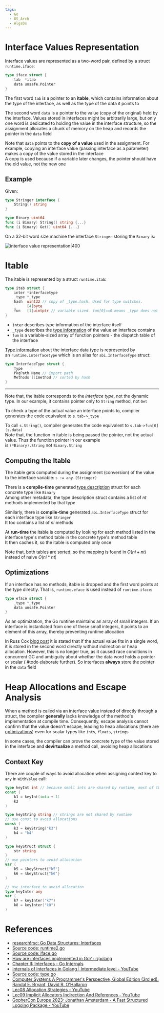 ```yaml
---
tags:
  - Go
  - OS_Arch
  - AlgsDs
---
```


# Interface Values Representation

Interface values are represented as a two-word pair, defined by a struct `runtime.iface`:

```go
type iface struct {
	tab  *itab
	data unsafe.Pointer
}
```

The first word `tab` is a pointer to an **itable**, which contains information about the type of the interface, as well as the type of the data it points to

The second word `data` is a pointer to the value (copy of the original) held by the interface. Values stored in interfaces might be arbitrarily large, but only one word is dedicated to holding the value in the interface structure, so the assignment allocates a chunk of memory on the heap and records the pointer in the `data` field

Note that `data` points to the **copy of a value** used in the assignment. For example, copying an interface value (passing interface as a parameter) makes a copy of the value stored in the interface  
A copy is used because if a variable later changes, the pointer should have the old value, not the new one

## Example

Given:

```go
type Stringer interface {
    String() string
}

type Binary uint64
func (i Binary) String() string {...}
func (i Binary) Get() uint64 {...}
```

On a 32-bit word size machine the interface `Stringer` storing the `Binary` is:

![interface value representation|400](interface%20value%20representation.png)

# Itable

The itable is represented by a struct `runtime.itab`:

```go
type itab struct {
	inter *interfacetype
	_type *_type
	hash  uint32 // copy of _type.hash. Used for type switches.
	_     [4]byte
	fun   [1]uintptr // variable sized. fun[0]==0 means _type does not implement inter.
}
```

- `inter` describes type information of the interface itself
- `_type` describes the [type information](Go%20Type%20Internals.md) of the value an interface contains
- `fun` is a variable-sized array of function pointers - the dispatch table of the interface

[Type information](app://obsidian.md/Go%20Type%20Internals.md) about the interface data type is represented by an `runtime.interfacetype` which is an alias for `abi.InterfaceType` struct:

```go
type InterfaceType struct {
	Type
	PkgPath Name // import path
	Methods []Imethod // sorted by hash
}
```

---

Note that, the itable corresponds to the *interface type*, not the dynamic type. In our example, it contains pointer only to `String` method, not `Get`

To check a type of the actual value an interface points to, compiler generates the code equivalent to `s.tab->_type`

To call `s.String()`, compiler generates the code equivalent to `s.tab->fun[0](s.data)`  
Note that, the function in itable is being passed the pointer, not the actual value. Thus the function pointer in our example is `(*Binary).String` not `Binary.String`

## Computing the Itable

The itable gets computed during the assignment (conversion) of the value to the interface variable: `s := any.(Stringer)`

There is a **compile-time** generated [type description](Go%20Type%20Internals.md) struct for each concrete type like `Binary`  
Among other metadata, the type description struct contains a list of $nt$ methods implemented by that type

Similarly, there is **compile-time** generated `abi.InterfaceType` struct for each interface type like `Stringer`  
It too contains a list of $ni$ methods

At **run-time** the itable is computed by looking for each method listed in the interface type's method table in the concrete type's method table  
It then caches it, so the itable is computed only once

Note that, both tables are sorted, so the mapping is found in $O(ni+nt)$ instead of naive $O(ni*nt)$

## Optimizations

If an interface has no methods, itable is dropped and the first word points at the type directly. That is, `runtime.eface` is used instead of `runtime.iface`:

```go
type eface struct {
	_type *_type
	data unsafe.Pointer
}
```

As an optimization, the Go runtime maintains an array of small integers. If an interface is instantiated from one of these small integers, it points to an element of this array, thereby preventing runtime allocation

In Russ Cox [blog post](https://research.swtch.com/interfaces) it is stated that if the actual value fits in a single word, it is stored in the second word directly without indirection or heap allocation. However, this is no longer true, as it caused race conditions in concurrent GC and ambiguity about whether the data word holds a pointer or scalar ( #todo elaborate further). So interfaces **always** store the pointer in the `data` field

# Heap Allocations and Escape Analysis

When a method is called via an interface value instead of directly through a struct, the compiler **generally** lacks knowledge of the method's implementation at compile time. Consequently, escape analysis cannot confirm that the value doesn't escape, leading to heap allocations (there are [optimizations](#Optimizations)) even for scalar types like `int`s, `float`s, `string`s

In some cases, the compiler can prove the concrete type of the value stored in the interface and **devirtualize** a method call, avoiding heap allocations

## Context Key

There are couple of ways to avoid allocation when assigning context key to `any` in `WithValue` call:

```go
type keyInt int // because small ints are shared by runtime, most of the keys won't cause allocation
const (
	k1 = keyInt(iota + 1)
	k2
)

type keyString string // strings are not shared by runtime
// use const to avoid allocations
const (
	k3 = keyString("k3")
	k4 = "k4"
)

type keyStruct struct {
	str string
}
// use pointers to avoid allocation
var (
	k5 = &keyStruct{"k5"}
	k6 = &keyStruct{"k6"}
)

// use interface to avoid allocation
type keyInter any
var (
	k7 = keyInter("k7")
	k8 = keyInter("k8")
)

```

# References

- [research!rsc: Go Data Structures: Interfaces](https://research.swtch.com/interfaces)
- [Source code: runtime2.go](https://github.com/golang/go/blob/master/src/runtime/runtime2.go#L205)
- [Source code: iface.go](https://github.com/golang/go/blob/master/src/runtime/iface.go)
- [How are interfaces implemented in Go? : r/golang](https://www.reddit.com/r/golang/comments/ehy75k/how_are_interfaces_implemented_in_go/)
- [Chapter II: Interfaces - Go Internals](https://cmc.gitbook.io/go-internals/chapter-ii-interfaces#anatomy-of-an-interface)
- [Internals of Interfaces in Golang | Intermediate level - YouTube](https://youtu.be/x87Cs9vU4Fk?si=xYrKUEtrWuPlMCTC)
- [Source code: type.go](https://github.com/golang/go/blob/master/src/internal/abi/type.go#L478)
- [Computer Systems A Programmer's Perspective, Global Edition (3rd ed). Randal E. Bryant, David R. O'Hallaron](References.md#Computer%20Systems%20A%20Programmer's%20Perspective,%20Global%20Edition%20(3rd%20ed).%20Randal%20E.%20Bryant,%20David%20R.%20O'Hallaron)
- [Lec08 Allocation Strategies - YouTube](https://youtu.be/s0j8U-NsbqQ?si=XkwGYR3xzurHEp_j)
- [Lec09 Implicit Allocators Indirection And References - YouTube](https://youtu.be/GH7MGNAuwaQ?si=xxh8N3d80fmgN2qo)
- [GopherCon Europe 2023: Jonathan Amsterdam - A Fast Structured Logging Package - YouTube](https://www.youtube.com/watch?v=tC4Jt3i62ns)
